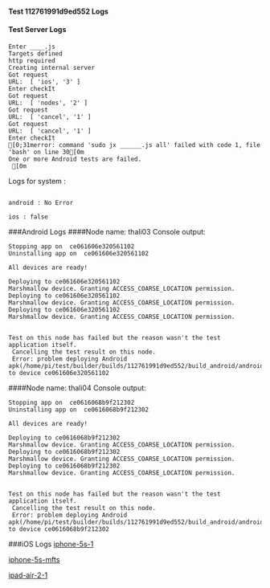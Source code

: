 #### Test 112761991d9ed552 Logs

#### Test Server Logs
```
Enter ____.js
Targets defined
http required
Creating internal server
Got request
URL:  [ 'ios', '3' ]
Enter checkIt
Got request
URL:  [ 'nodes', '2' ]
Got request
URL:  [ 'cancel', '1' ]
Got request
URL:  [ 'cancel', '1' ]
Enter checkIt
[0;31merror: command 'sudo jx ______.js all' failed with code 1, file 'bash' on line 30[0m
One or more Android tests are failed.
 [0m

```


Logs for system : 
```

android : No Error

ios : false
```


###Android Logs
####Node name: thali03
Console output:
```
Stopping app on  ce061606e320561102
Uninstalling app on  ce061606e320561102

All devices are ready!

Deploying to ce061606e320561102
Marshmallow device. Granting ACCESS_COARSE_LOCATION permission.
Deploying to ce061606e320561102
Marshmallow device. Granting ACCESS_COARSE_LOCATION permission.
Deploying to ce061606e320561102
Marshmallow device. Granting ACCESS_COARSE_LOCATION permission.


Test on this node has failed but the reason wasn't the test application itself.
 Cancelling the test result on this node.
 Error: problem deploying Android apk(/home/pi/test/builder/builds/112761991d9ed552/build_android/android_0_112761991d9ed552.apk) to device ce061606e320561102
```
####Node name: thali04
Console output:
```
Stopping app on  ce0616068b9f212302
Uninstalling app on  ce0616068b9f212302

All devices are ready!

Deploying to ce0616068b9f212302
Marshmallow device. Granting ACCESS_COARSE_LOCATION permission.
Deploying to ce0616068b9f212302
Marshmallow device. Granting ACCESS_COARSE_LOCATION permission.
Deploying to ce0616068b9f212302
Marshmallow device. Granting ACCESS_COARSE_LOCATION permission.


Test on this node has failed but the reason wasn't the test application itself.
 Cancelling the test result on this node.
 Error: problem deploying Android apk(/home/pi/test/builder/builds/112761991d9ed552/build_android/android_0_112761991d9ed552.apk) to device ce0616068b9f212302
```

###iOS Logs
[iphone-5s-1](https://github.com/ThaliTester/TestResults/blob/112761991d9ed552_Add_sinon_s_sandboxing_functionality_to_the_test_framework__1347_opetkevich/iOS_iphone-5s-1.md)

[iphone-5s-mfts](https://github.com/ThaliTester/TestResults/blob/112761991d9ed552_Add_sinon_s_sandboxing_functionality_to_the_test_framework__1347_opetkevich/iOS_iphone-5s-mfts.md)

[ipad-air-2-1](https://github.com/ThaliTester/TestResults/blob/112761991d9ed552_Add_sinon_s_sandboxing_functionality_to_the_test_framework__1347_opetkevich/iOS_ipad-air-2-1.md)


